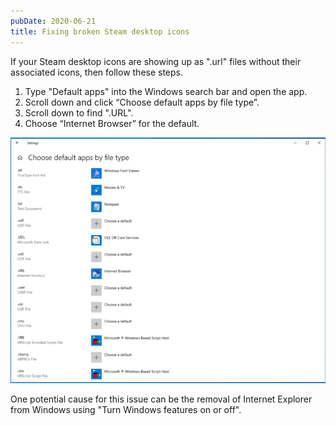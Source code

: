```yaml
---
pubDate: 2020-06-21
title: Fixing broken Steam desktop icons
---
```


If your Steam desktop icons are showing up as ".url" files without their associated icons, then follow these steps.

1. Type "Default apps" into the Windows search bar and open the app.
2. Scroll down and click “Choose default apps by file type”.
3. Scroll down to find ".URL".
4. Choose “Internet Browser” for the default.

![Steam Choose Default App](/assets/steam-choose-default-app.png)

One potential cause for this issue can be the removal of Internet Explorer from Windows using "Turn Windows features on or off".
